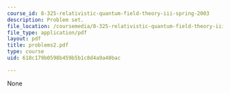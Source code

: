 ```yaml
---
course_id: 8-325-relativistic-quantum-field-theory-iii-spring-2003
description: Problem set.
file_location: /coursemedia/8-325-relativistic-quantum-field-theory-iii-spring-2003/618c179b0598b459b5b1c8d4a9a40bac_problems2.pdf
file_type: application/pdf
layout: pdf
title: problems2.pdf
type: course
uid: 618c179b0598b459b5b1c8d4a9a40bac

---
```

None
